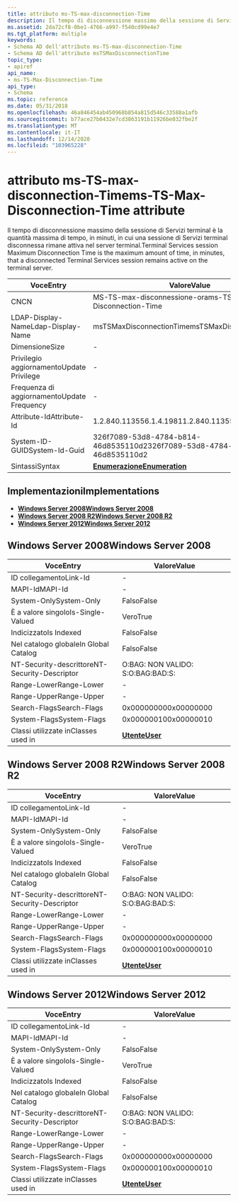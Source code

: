```yaml
---
title: attributo ms-TS-max-disconnection-Time
description: Il tempo di disconnessione massimo della sessione di Servizi terminal è la quantità massima di tempo, in minuti, in cui una sessione di Servizi terminal disconnessa rimane attiva nel server terminal.
ms.assetid: 2da72cf8-0be1-4766-a997-f540cd99e4e7
ms.tgt_platform: multiple
keywords:
- Schema AD dell'attributo ms-TS-max-disconnection-Time
- Schema AD dell'attributo msTSMaxDisconnectionTime
topic_type:
- apiref
api_name:
- ms-TS-Max-Disconnection-Time
api_type:
- Schema
ms.topic: reference
ms.date: 05/31/2018
ms.openlocfilehash: 46a846454ab450968b854a815d546c33588a1afb
ms.sourcegitcommit: b77ace27b0432e7cd3863191b11926be032fbe2f
ms.translationtype: MT
ms.contentlocale: it-IT
ms.lasthandoff: 12/14/2020
ms.locfileid: "103965228"
---
```

# <a name="ms-ts-max-disconnection-time-attribute"></a><span data-ttu-id="b6273-105">attributo ms-TS-max-disconnection-Time</span><span class="sxs-lookup"><span data-stu-id="b6273-105">ms-TS-Max-Disconnection-Time attribute</span></span>

<span data-ttu-id="b6273-106">Il tempo di disconnessione massimo della sessione di Servizi terminal è la quantità massima di tempo, in minuti, in cui una sessione di Servizi terminal disconnessa rimane attiva nel server terminal.</span><span class="sxs-lookup"><span data-stu-id="b6273-106">Terminal Services session Maximum Disconnection Time is the maximum amount of time, in minutes, that a disconnected Terminal Services session remains active on the terminal server.</span></span>



| <span data-ttu-id="b6273-107">Voce</span><span class="sxs-lookup"><span data-stu-id="b6273-107">Entry</span></span> | <span data-ttu-id="b6273-108">Valore</span><span class="sxs-lookup"><span data-stu-id="b6273-108">Value</span></span> |
|-------------------|--------------------------------------|
| <span data-ttu-id="b6273-109">CN</span><span class="sxs-lookup"><span data-stu-id="b6273-109">CN</span></span>                | <span data-ttu-id="b6273-110">MS-TS-max-disconnessione-ora</span><span class="sxs-lookup"><span data-stu-id="b6273-110">ms-TS-Max-Disconnection-Time</span></span>         |
| <span data-ttu-id="b6273-111">LDAP-Display-Name</span><span class="sxs-lookup"><span data-stu-id="b6273-111">Ldap-Display-Name</span></span> | <span data-ttu-id="b6273-112">msTSMaxDisconnectionTime</span><span class="sxs-lookup"><span data-stu-id="b6273-112">msTSMaxDisconnectionTime</span></span>             |
| <span data-ttu-id="b6273-113">Dimensione</span><span class="sxs-lookup"><span data-stu-id="b6273-113">Size</span></span>              | \-                                   |
| <span data-ttu-id="b6273-114">Privilegio aggiornamento</span><span class="sxs-lookup"><span data-stu-id="b6273-114">Update Privilege</span></span>  | \-                                   |
| <span data-ttu-id="b6273-115">Frequenza di aggiornamento</span><span class="sxs-lookup"><span data-stu-id="b6273-115">Update Frequency</span></span>  | \-                                   |
| <span data-ttu-id="b6273-116">Attribute-Id</span><span class="sxs-lookup"><span data-stu-id="b6273-116">Attribute-Id</span></span>      | <span data-ttu-id="b6273-117">1.2.840.113556.1.4.1981</span><span class="sxs-lookup"><span data-stu-id="b6273-117">1.2.840.113556.1.4.1981</span></span>              |
| <span data-ttu-id="b6273-118">System-ID-GUID</span><span class="sxs-lookup"><span data-stu-id="b6273-118">System-Id-Guid</span></span>    | <span data-ttu-id="b6273-119">326f7089-53d8-4784-b814-46d8535110d2</span><span class="sxs-lookup"><span data-stu-id="b6273-119">326f7089-53d8-4784-b814-46d8535110d2</span></span> |
| <span data-ttu-id="b6273-120">Sintassi</span><span class="sxs-lookup"><span data-stu-id="b6273-120">Syntax</span></span>            | [<span data-ttu-id="b6273-121">**Enumerazione**</span><span class="sxs-lookup"><span data-stu-id="b6273-121">**Enumeration**</span></span>](s-enumeration.md) |



## <a name="implementations"></a><span data-ttu-id="b6273-122">Implementazioni</span><span class="sxs-lookup"><span data-stu-id="b6273-122">Implementations</span></span>

-   [<span data-ttu-id="b6273-123">**Windows Server 2008**</span><span class="sxs-lookup"><span data-stu-id="b6273-123">**Windows Server 2008**</span></span>](#windows-server-2008)
-   [<span data-ttu-id="b6273-124">**Windows Server 2008 R2**</span><span class="sxs-lookup"><span data-stu-id="b6273-124">**Windows Server 2008 R2**</span></span>](#windows-server-2008-r2)
-   [<span data-ttu-id="b6273-125">**Windows Server 2012**</span><span class="sxs-lookup"><span data-stu-id="b6273-125">**Windows Server 2012**</span></span>](#windows-server-2012)

## <a name="windows-server-2008"></a><span data-ttu-id="b6273-126">Windows Server 2008</span><span class="sxs-lookup"><span data-stu-id="b6273-126">Windows Server 2008</span></span>



| <span data-ttu-id="b6273-127">Voce</span><span class="sxs-lookup"><span data-stu-id="b6273-127">Entry</span></span> | <span data-ttu-id="b6273-128">Valore</span><span class="sxs-lookup"><span data-stu-id="b6273-128">Value</span></span> |
|------------------------|-----------------------------------|
| <span data-ttu-id="b6273-129">ID collegamento</span><span class="sxs-lookup"><span data-stu-id="b6273-129">Link-Id</span></span>                | \-                                |
| <span data-ttu-id="b6273-130">MAPI-Id</span><span class="sxs-lookup"><span data-stu-id="b6273-130">MAPI-Id</span></span>                | \-                                |
| <span data-ttu-id="b6273-131">System-Only</span><span class="sxs-lookup"><span data-stu-id="b6273-131">System-Only</span></span>            | <span data-ttu-id="b6273-132">Falso</span><span class="sxs-lookup"><span data-stu-id="b6273-132">False</span></span>                             |
| <span data-ttu-id="b6273-133">È a valore singolo</span><span class="sxs-lookup"><span data-stu-id="b6273-133">Is-Single-Valued</span></span>       | <span data-ttu-id="b6273-134">Vero</span><span class="sxs-lookup"><span data-stu-id="b6273-134">True</span></span>                              |
| <span data-ttu-id="b6273-135">Indicizzato</span><span class="sxs-lookup"><span data-stu-id="b6273-135">Is Indexed</span></span>             | <span data-ttu-id="b6273-136">Falso</span><span class="sxs-lookup"><span data-stu-id="b6273-136">False</span></span>                             |
| <span data-ttu-id="b6273-137">Nel catalogo globale</span><span class="sxs-lookup"><span data-stu-id="b6273-137">In Global Catalog</span></span>      | <span data-ttu-id="b6273-138">Falso</span><span class="sxs-lookup"><span data-stu-id="b6273-138">False</span></span>                             |
| <span data-ttu-id="b6273-139">NT-Security-descrittore</span><span class="sxs-lookup"><span data-stu-id="b6273-139">NT-Security-Descriptor</span></span> | <span data-ttu-id="b6273-140">O:BAG: NON VALIDO: S:</span><span class="sxs-lookup"><span data-stu-id="b6273-140">O:BAG:BAD:S:</span></span>                      |
| <span data-ttu-id="b6273-141">Range-Lower</span><span class="sxs-lookup"><span data-stu-id="b6273-141">Range-Lower</span></span>            | \-                                |
| <span data-ttu-id="b6273-142">Range-Upper</span><span class="sxs-lookup"><span data-stu-id="b6273-142">Range-Upper</span></span>            | \-                                |
| <span data-ttu-id="b6273-143">Search-Flags</span><span class="sxs-lookup"><span data-stu-id="b6273-143">Search-Flags</span></span>           | <span data-ttu-id="b6273-144">0x00000000</span><span class="sxs-lookup"><span data-stu-id="b6273-144">0x00000000</span></span>                        |
| <span data-ttu-id="b6273-145">System-Flags</span><span class="sxs-lookup"><span data-stu-id="b6273-145">System-Flags</span></span>           | <span data-ttu-id="b6273-146">0x00000010</span><span class="sxs-lookup"><span data-stu-id="b6273-146">0x00000010</span></span>                        |
| <span data-ttu-id="b6273-147">Classi utilizzate in</span><span class="sxs-lookup"><span data-stu-id="b6273-147">Classes used in</span></span>        | [<span data-ttu-id="b6273-148">**Utente**</span><span class="sxs-lookup"><span data-stu-id="b6273-148">**User**</span></span>](c-user.md)<br/> |



## <a name="windows-server-2008-r2"></a><span data-ttu-id="b6273-149">Windows Server 2008 R2</span><span class="sxs-lookup"><span data-stu-id="b6273-149">Windows Server 2008 R2</span></span>



| <span data-ttu-id="b6273-150">Voce</span><span class="sxs-lookup"><span data-stu-id="b6273-150">Entry</span></span> | <span data-ttu-id="b6273-151">Valore</span><span class="sxs-lookup"><span data-stu-id="b6273-151">Value</span></span> |
|------------------------|-----------------------------------|
| <span data-ttu-id="b6273-152">ID collegamento</span><span class="sxs-lookup"><span data-stu-id="b6273-152">Link-Id</span></span>                | \-                                |
| <span data-ttu-id="b6273-153">MAPI-Id</span><span class="sxs-lookup"><span data-stu-id="b6273-153">MAPI-Id</span></span>                | \-                                |
| <span data-ttu-id="b6273-154">System-Only</span><span class="sxs-lookup"><span data-stu-id="b6273-154">System-Only</span></span>            | <span data-ttu-id="b6273-155">Falso</span><span class="sxs-lookup"><span data-stu-id="b6273-155">False</span></span>                             |
| <span data-ttu-id="b6273-156">È a valore singolo</span><span class="sxs-lookup"><span data-stu-id="b6273-156">Is-Single-Valued</span></span>       | <span data-ttu-id="b6273-157">Vero</span><span class="sxs-lookup"><span data-stu-id="b6273-157">True</span></span>                              |
| <span data-ttu-id="b6273-158">Indicizzato</span><span class="sxs-lookup"><span data-stu-id="b6273-158">Is Indexed</span></span>             | <span data-ttu-id="b6273-159">Falso</span><span class="sxs-lookup"><span data-stu-id="b6273-159">False</span></span>                             |
| <span data-ttu-id="b6273-160">Nel catalogo globale</span><span class="sxs-lookup"><span data-stu-id="b6273-160">In Global Catalog</span></span>      | <span data-ttu-id="b6273-161">Falso</span><span class="sxs-lookup"><span data-stu-id="b6273-161">False</span></span>                             |
| <span data-ttu-id="b6273-162">NT-Security-descrittore</span><span class="sxs-lookup"><span data-stu-id="b6273-162">NT-Security-Descriptor</span></span> | <span data-ttu-id="b6273-163">O:BAG: NON VALIDO: S:</span><span class="sxs-lookup"><span data-stu-id="b6273-163">O:BAG:BAD:S:</span></span>                      |
| <span data-ttu-id="b6273-164">Range-Lower</span><span class="sxs-lookup"><span data-stu-id="b6273-164">Range-Lower</span></span>            | \-                                |
| <span data-ttu-id="b6273-165">Range-Upper</span><span class="sxs-lookup"><span data-stu-id="b6273-165">Range-Upper</span></span>            | \-                                |
| <span data-ttu-id="b6273-166">Search-Flags</span><span class="sxs-lookup"><span data-stu-id="b6273-166">Search-Flags</span></span>           | <span data-ttu-id="b6273-167">0x00000000</span><span class="sxs-lookup"><span data-stu-id="b6273-167">0x00000000</span></span>                        |
| <span data-ttu-id="b6273-168">System-Flags</span><span class="sxs-lookup"><span data-stu-id="b6273-168">System-Flags</span></span>           | <span data-ttu-id="b6273-169">0x00000010</span><span class="sxs-lookup"><span data-stu-id="b6273-169">0x00000010</span></span>                        |
| <span data-ttu-id="b6273-170">Classi utilizzate in</span><span class="sxs-lookup"><span data-stu-id="b6273-170">Classes used in</span></span>        | [<span data-ttu-id="b6273-171">**Utente**</span><span class="sxs-lookup"><span data-stu-id="b6273-171">**User**</span></span>](c-user.md)<br/> |



## <a name="windows-server-2012"></a><span data-ttu-id="b6273-172">Windows Server 2012</span><span class="sxs-lookup"><span data-stu-id="b6273-172">Windows Server 2012</span></span>



| <span data-ttu-id="b6273-173">Voce</span><span class="sxs-lookup"><span data-stu-id="b6273-173">Entry</span></span> | <span data-ttu-id="b6273-174">Valore</span><span class="sxs-lookup"><span data-stu-id="b6273-174">Value</span></span> |
|------------------------|-----------------------------------|
| <span data-ttu-id="b6273-175">ID collegamento</span><span class="sxs-lookup"><span data-stu-id="b6273-175">Link-Id</span></span>                | \-                                |
| <span data-ttu-id="b6273-176">MAPI-Id</span><span class="sxs-lookup"><span data-stu-id="b6273-176">MAPI-Id</span></span>                | \-                                |
| <span data-ttu-id="b6273-177">System-Only</span><span class="sxs-lookup"><span data-stu-id="b6273-177">System-Only</span></span>            | <span data-ttu-id="b6273-178">Falso</span><span class="sxs-lookup"><span data-stu-id="b6273-178">False</span></span>                             |
| <span data-ttu-id="b6273-179">È a valore singolo</span><span class="sxs-lookup"><span data-stu-id="b6273-179">Is-Single-Valued</span></span>       | <span data-ttu-id="b6273-180">Vero</span><span class="sxs-lookup"><span data-stu-id="b6273-180">True</span></span>                              |
| <span data-ttu-id="b6273-181">Indicizzato</span><span class="sxs-lookup"><span data-stu-id="b6273-181">Is Indexed</span></span>             | <span data-ttu-id="b6273-182">Falso</span><span class="sxs-lookup"><span data-stu-id="b6273-182">False</span></span>                             |
| <span data-ttu-id="b6273-183">Nel catalogo globale</span><span class="sxs-lookup"><span data-stu-id="b6273-183">In Global Catalog</span></span>      | <span data-ttu-id="b6273-184">Falso</span><span class="sxs-lookup"><span data-stu-id="b6273-184">False</span></span>                             |
| <span data-ttu-id="b6273-185">NT-Security-descrittore</span><span class="sxs-lookup"><span data-stu-id="b6273-185">NT-Security-Descriptor</span></span> | <span data-ttu-id="b6273-186">O:BAG: NON VALIDO: S:</span><span class="sxs-lookup"><span data-stu-id="b6273-186">O:BAG:BAD:S:</span></span>                      |
| <span data-ttu-id="b6273-187">Range-Lower</span><span class="sxs-lookup"><span data-stu-id="b6273-187">Range-Lower</span></span>            | \-                                |
| <span data-ttu-id="b6273-188">Range-Upper</span><span class="sxs-lookup"><span data-stu-id="b6273-188">Range-Upper</span></span>            | \-                                |
| <span data-ttu-id="b6273-189">Search-Flags</span><span class="sxs-lookup"><span data-stu-id="b6273-189">Search-Flags</span></span>           | <span data-ttu-id="b6273-190">0x00000000</span><span class="sxs-lookup"><span data-stu-id="b6273-190">0x00000000</span></span>                        |
| <span data-ttu-id="b6273-191">System-Flags</span><span class="sxs-lookup"><span data-stu-id="b6273-191">System-Flags</span></span>           | <span data-ttu-id="b6273-192">0x00000010</span><span class="sxs-lookup"><span data-stu-id="b6273-192">0x00000010</span></span>                        |
| <span data-ttu-id="b6273-193">Classi utilizzate in</span><span class="sxs-lookup"><span data-stu-id="b6273-193">Classes used in</span></span>        | [<span data-ttu-id="b6273-194">**Utente**</span><span class="sxs-lookup"><span data-stu-id="b6273-194">**User**</span></span>](c-user.md)<br/> |



 

 






